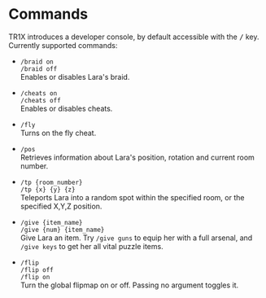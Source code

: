 # Commands
TR1X introduces a developer console, by default accessible with the <kbd>/</kbd> key.
Currently supported commands:

- `/braid on`  
  `/braid off`  
  Enables or disables Lara's braid.

- `/cheats on`  
  `/cheats off`  
  Enables or disables cheats.

- `/fly`  
  Turns on the fly cheat.

- `/pos`  
  Retrieves information about Lara's position, rotation and current room number.

- `/tp {room_number}`  
  `/tp {x} {y} {z}`  
  Teleports Lara into a random spot within the specified room, or the specified X,Y,Z position.

- `/give {item_name}`  
  `/give {num} {item_name}`  
  Give Lara an item. Try `/give guns` to equip her with a full arsenal, and `/give keys` to get her all vital puzzle items.

- `/flip`  
  `/flip off`  
  `/flip on`  
  Turn the global flipmap on or off. Passing no argument toggles it.
